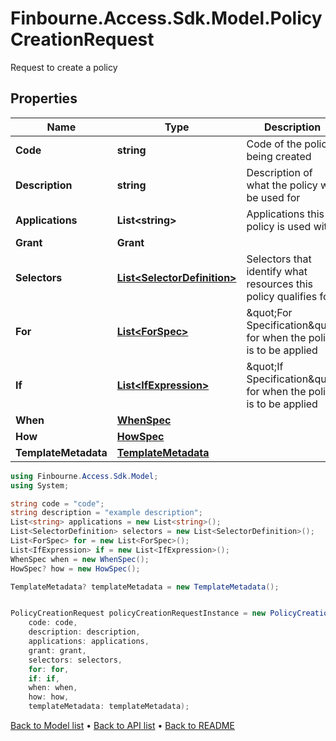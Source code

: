 # Finbourne.Access.Sdk.Model.PolicyCreationRequest
Request to create a policy

## Properties

Name | Type | Description | Notes
------------ | ------------- | ------------- | -------------
**Code** | **string** | Code of the policy being created | 
**Description** | **string** | Description of what the policy will be used for | [optional] 
**Applications** | **List&lt;string&gt;** | Applications this policy is used with | [optional] 
**Grant** | **Grant** |  | 
**Selectors** | [**List&lt;SelectorDefinition&gt;**](SelectorDefinition.md) | Selectors that identify what resources this policy qualifies for | 
**For** | [**List&lt;ForSpec&gt;**](ForSpec.md) | \&quot;For Specification\&quot; for when the policy is to be applied | [optional] 
**If** | [**List&lt;IfExpression&gt;**](IfExpression.md) | \&quot;If Specification\&quot; for when the policy is to be applied | [optional] 
**When** | [**WhenSpec**](WhenSpec.md) |  | 
**How** | [**HowSpec**](HowSpec.md) |  | [optional] 
**TemplateMetadata** | [**TemplateMetadata**](TemplateMetadata.md) |  | [optional] 

```csharp
using Finbourne.Access.Sdk.Model;
using System;

string code = "code";
string description = "example description";
List<string> applications = new List<string>();
List<SelectorDefinition> selectors = new List<SelectorDefinition>();
List<ForSpec> for = new List<ForSpec>();
List<IfExpression> if = new List<IfExpression>();
WhenSpec when = new WhenSpec();
HowSpec? how = new HowSpec();

TemplateMetadata? templateMetadata = new TemplateMetadata();


PolicyCreationRequest policyCreationRequestInstance = new PolicyCreationRequest(
    code: code,
    description: description,
    applications: applications,
    grant: grant,
    selectors: selectors,
    for: for,
    if: if,
    when: when,
    how: how,
    templateMetadata: templateMetadata);
```

[Back to Model list](../README.md#documentation-for-models) &#8226; [Back to API list](../README.md#documentation-for-api-endpoints) &#8226; [Back to README](../README.md)
